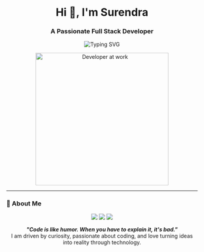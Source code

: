 <h1 align="center">Hi 👋, I'm Surendra</h1>
<h3 align="center">A Passionate Full Stack Developer</h3>

<p align="center">
  <img src="https://readme-typing-svg.demolab.com?font=Fira+Code&size=22&pause=1000&color=F7F7F7&background=000000&center=true&vCenter=true&width=500&lines=Web+Developer+%7C+MERN+Stack+Enthusiast;Passionate+About+Frontend+%7C+Backend;Building+Responsive+Web+Apps+and+API+Development" alt="Typing SVG" />
</p>

<p align="center">
  <img src="https://media.giphy.com/media/qgQUggAC3Pfv687qPC/giphy.gif" alt="Developer at work" width="350" />
</p>

---

### 🌟 About Me

<div align="center">
  <img src="https://img.shields.io/badge/-Learning-%231572B6?style=flat-square&logo=React&logoColor=white" />
  <img src="https://img.shields.io/badge/-Collaborating-%23E34F26?style=flat-square&logo=Node.js&logoColor=white" />
  <img src="https://img.shields.io/badge/-Exploring%20Frontend%20&%20Backend-%23F89820?style=flat-square&logo=JavaScript&logoColor=white" />
</div>

<p align="center">
  <b><i>"Code is like humor. When you have to explain it, it's bad."</i></b><br />
  I am driven by curiosity, passionate about coding, and love turning ideas into reality through technology.
</p>
